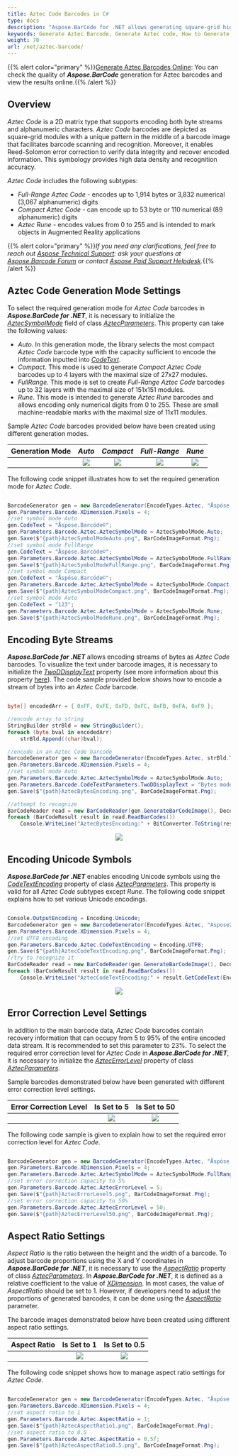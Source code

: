 ```yaml
---
title: Aztec Code Barcodes in C#
type: docs
description: "Aspose.BarCode for .NET allows generating square-grid high-density two-dimensional Aztec barcodes."
keywords: Generate Aztec Barcode, Generate Aztec code, How to Generate Aztec barcodes, Aspose.BarCode for .NET
weight: 70
url: /net/aztec-barcode/
---
```

{{% alert color="primary" %}}[Generate Aztec Barcodes Online](https://products.aspose.app/barcode/generate/aztec): You can check the quality of ***Aspose.BarCode*** generation for Aztec barcodes and view the results online.{{% /alert %}}

## **Overview**
*Aztec Code* is a 2D matrix type that supports encoding both byte streams and alphanumeric characters. *Aztec Code* barcodes are depicted as square-grid modules with a unique pattern in the middle of a barcode image that facilitates barcode scanning and recognition. Moreover, it enables Reed-Solomon error correction to verify data integrity and recover encoded information. This symbology provides high data density and recognition accuracy.  
  
*Aztec Code* includes the following  subtypes:
-	*Full-Range Aztec Code* - encodes up to 1,914 bytes or 3,832 numerical (3,067 alphanumeric) digits
-	*Compact Aztec Code* - can encode up to 53 byte or 110 numerical (89 alphanumeric) digits
-	*Aztec Rune* - encodes values from 0 to 255 and is intended to mark objects in Augmented Reality applications
  
{{% alert color="primary" %}}*If you need any clarifications, feel free to reach out [Aspose Technical Support](/barcode/net/technical-support/): ask your questions at [Aspose.Barcode Forum](https://forum.aspose.com/c/barcode/13) or contact [Aspose Paid Support Helpdesk](https://helpdesk.aspose.com/).*{{% /alert %}}
  
## **Aztec Code Generation Mode Settings**
To select the required generation mode for *Aztec Code* barcodes in ***Aspose.BarCode for .NET***, it is necessary to initialize the [*AztecSymbolMode*](https://reference.aspose.com/barcode/net/aspose.barcode.generation/aztecparameters/properties/aztecsymbolmode) field of class [*AztecParameters*](https://reference.aspose.com/barcode/net/aspose.barcode.generation/aztecparameters). This property can take the following values:
- *Auto*. In this generation mode, the library selects the most compact *Aztec Code* barcode type with the capacity sufficient to encode the information inputted into [*CodeText*](https://reference.aspose.com/barcode/net/aspose.barcode.generation/barcodegenerator/properties/codetext).
- *Compact*. This mode is used to generate *Compact Aztec Code* barcodes up to 4 layers with the maximal size of 27x27 modules. 
- *FullRange*. This mode is set to create *Full-Range Aztec Code* barcodes up to 32 layers with the maximal size of 151x151 modules.
- *Rune*. This mode is intended to generate *Aztec Rune* barcodes and allows encoding only numerical digits from 0 to 255. These are small machine-readable marks with the maximal size of 11x11 modules.  
  
Sample *Aztec Code* barcodes provided below have been created using different generation modes.
  
|Generation Mode|***Auto***|***Compact***|***Full-Range***|***Rune***|
| :-: | :-: | :-: | :-: | :-: |
| |<img src="aztecsymbolmodeauto.png">|<img src="aztecsymbolmodecompact.png">|<img src="aztecsymbolmodefullrange.png">|<img src="aztecsymbolmoderune.png">|
  
The following code snippet illustrates how to set the required generation mode for *Aztec Code*.
  
``` csharp

BarcodeGenerator gen = new BarcodeGenerator(EncodeTypes.Aztec, "Åspóse.Barcóde©");
gen.Parameters.Barcode.XDimension.Pixels = 4;
//set symbol mode Auto
gen.CodeText = "Åspóse.Barcóde©";
gen.Parameters.Barcode.Aztec.AztecSymbolMode = AztecSymbolMode.Auto;
gen.Save($"{path}AztecSymbolModeAuto.png", BarCodeImageFormat.Png);
//set symbol mode FullRange
gen.CodeText = "Åspóse.Barcóde©";
gen.Parameters.Barcode.Aztec.AztecSymbolMode = AztecSymbolMode.FullRange;
gen.Save($"{path}AztecSymbolModeFullRange.png", BarCodeImageFormat.Png);
//set symbol mode Compact
gen.CodeText = "Åspóse.Barcóde©";
gen.Parameters.Barcode.Aztec.AztecSymbolMode = AztecSymbolMode.Compact;
gen.Save($"{path}AztecSymbolModeCompact.png", BarCodeImageFormat.Png);
//set symbol mode Auto
gen.CodeText = "123";
gen.Parameters.Barcode.Aztec.AztecSymbolMode = AztecSymbolMode.Rune;
gen.Save($"{path}AztecSymbolModeRune.png", BarCodeImageFormat.Png);

```
 
## **Encoding Byte Streams**
***Aspose.BarCode for .NET*** allows encoding streams of bytes as *Aztec Code* barcodes. To visualize the text under barcode images, it is necessary to initialize the [*TwoDDisplayText*](https://reference.aspose.com/barcode/net/aspose.barcode.generation/codetextparameters/properties/twoddisplaytext) property (see more information about this property [here](https://docs.aspose.com/barcode/net/working-with-barcode-text-appearance/#replacing-barcode-text-in-2d-barcodes/)). The code sample provided below shows how to encode a stream of bytes into an *Aztec Code* barcode.
  
``` csharp

byte[] encodedArr = { 0xFF, 0xFE, 0xFD, 0xFC, 0xFB, 0xFA, 0xF9 };

//encode array to string
StringBuilder strBld = new StringBuilder();
foreach (byte bval in encodedArr)
    strBld.Append((char)bval);

//encode in an Aztec Code barcode
BarcodeGenerator gen = new BarcodeGenerator(EncodeTypes.Aztec, strBld.ToString());
gen.Parameters.Barcode.XDimension.Pixels = 4;
//set symbol mode Auto
gen.Parameters.Barcode.Aztec.AztecSymbolMode = AztecSymbolMode.Auto;
gen.Parameters.Barcode.CodeTextParameters.TwoDDisplayText = "Bytes mode";
gen.Save($"{path}AztecBytesEncoding.png", BarCodeImageFormat.Png);

//attempt to recognize
BarCodeReader read = new BarCodeReader(gen.GenerateBarCodeImage(), DecodeType.Aztec);
foreach (BarCodeResult result in read.ReadBarCodes())
    Console.WriteLine("AztecBytesEncoding:" + BitConverter.ToString(result.CodeBytes));

```
  
<p align="center"><img src="aztecbytesencoding.png"></p>
  
## **Encoding Unicode Symbols**
***Aspose.BarCode for .NET*** enables encoding Unicode symbols using the [*CodeTextEncoding*](https://reference.aspose.com/barcode/net/aspose.barcode.generation/aztecparameters/properties/codetextencoding) property of class [*AztecParameters*](https://reference.aspose.com/barcode/net/aspose.barcode.generation/aztecparameters). This property is valid for all *Aztec Code* subtypes except *Rune*. The following code snippet explains how to set various Unicode encodings.
  
``` csharp

Console.OutputEncoding = Encoding.Unicode;
BarcodeGenerator gen = new BarcodeGenerator(EncodeTypes.Aztec, "Aspose常に先を行く");
gen.Parameters.Barcode.XDimension.Pixels = 4;
//set UTF8 encoding
gen.Parameters.Barcode.Aztec.CodeTextEncoding = Encoding.UTF8;
gen.Save($"{path}AztecCodeTextEncoding.png", BarCodeImageFormat.Png);
//try to recognize it
BarCodeReader read = new BarCodeReader(gen.GenerateBarCodeImage(), DecodeType.Aztec);
foreach (BarCodeResult result in read.ReadBarCodes())
    Console.WriteLine("AztecCodeTextEncoding:" + result.GetCodeText(Encoding.UTF8));

```
  
<p align="center"><img src="azteccodetextencoding.png"></p>
  
## **Error Correction Level Settings**
In addition to the main barcode data, *Aztec Code* barcodes contain recovery information that can occupy from 5 to 95% of the entire encoded data stream. It is recommended to set this parameter to 23%. To select the required error correction level for *Aztec Code* in ***Aspose.BarCode for .NET***, it is necessary to initialize the [*AztecErrorLevel*](https://reference.aspose.com/barcode/net/aspose.barcode.generation/aztecparameters/properties/aztecerrorlevel) property of class [*AztecParameters*](https://reference.aspose.com/barcode/net/aspose.barcode.generation/aztecparameters).  
  
Sample barcodes demonstrated below have been generated with different error correction level settings.
  
|Error Correction Level|Is Set to 5|Is Set to 50|
| :-: | :-: | :-: |
| |<img src="aztecerrorlevel5.png">|<img src="aztecerrorlevel50.png">|
  
The following code sample is given to explain how to set the required error correction level for *Aztec Code*.
  
``` csharp

BarcodeGenerator gen = new BarcodeGenerator(EncodeTypes.Aztec, "Åspóse.Barcóde© is a powerful library to generate & recognize 1D & 2D barcodes");
gen.Parameters.Barcode.XDimension.Pixels = 4;
gen.Parameters.Barcode.Aztec.AztecSymbolMode = AztecSymbolMode.FullRange;
//set error correction capacity to 5%
gen.Parameters.Barcode.Aztec.AztecErrorLevel = 5;
gen.Save($"{path}AztecErrorLevel5.png", BarCodeImageFormat.Png);
//set error correction capacity to 50%
gen.Parameters.Barcode.Aztec.AztecErrorLevel = 50;
gen.Save($"{path}AztecErrorLevel50.png", BarCodeImageFormat.Png);

```

## **Aspect Ratio Settings**
*Aspect Ratio* is the ratio between the height and the width of a barcode. To adjust barcode proportions using the X and Y coordinates in ***Aspose.BarCode for .NET***, it is necessary to use the [*AspectRatio*](https://reference.aspose.com/barcode/net/aspose.barcode.generation/aztecparameters/properties/aspectratio) property of class [*AztecParameters*](https://reference.aspose.com/barcode/net/aspose.barcode.generation/aztecparameters). In ***Aspose.BarCode for .NET***, it is defined as a relative coefficient to the value of [*XDimension*](https://reference.aspose.com/barcode/net/aspose.barcode.generation/barcodeparameters/properties/xdimension). In most cases, the value of *AspectRatio* should be set to 1. However, if developers need to adjust the proportions of generated barcodes, it can be done using the [*AspectRatio*](https://reference.aspose.com/barcode/net/aspose.barcode.generation/aztecparameters/properties/aspectratio) parameter.  
  
The barcode images demonstrated below have been created using different aspect ratio settings.
  
|Aspect Ratio|Is Set to 1|Is Set to 0.5|
| :-: | :-: | :-: |
| |<img src="aztecaspectratio1.png">|<img src="aztecaspectratio0.5.png">|
  
The following code snippet shows how to manage aspect ratio settings for *Aztec Code*.
  
``` csharp

BarcodeGenerator gen = new BarcodeGenerator(EncodeTypes.Aztec, "Åspóse.Barcóde©");
gen.Parameters.Barcode.XDimension.Pixels = 4;
//set aspect ratio to 1
gen.Parameters.Barcode.Aztec.AspectRatio = 1;
gen.Save($"{path}AztecAspectRatio1.png", BarCodeImageFormat.Png);
//set aspect ratio to 0.5
gen.Parameters.Barcode.Aztec.AspectRatio = 0.5f;
gen.Save($"{path}AztecAspectRatio0.5.png", BarCodeImageFormat.Png);

```
  